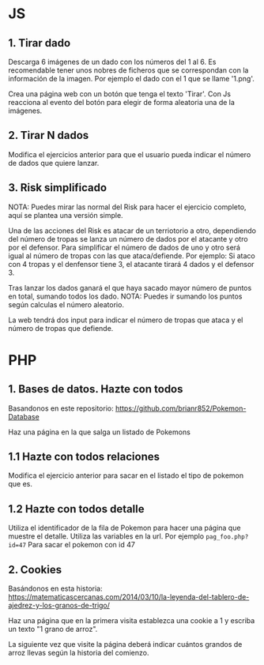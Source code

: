 # JS

## 1. Tirar dado

Descarga 6 imágenes de un dado con los números del 1 al 6. Es recomendable tener unos nobres de ficheros que se correspondan con la información de la imagen. Por ejemplo el dado con el 1 que se llame '1.png'.

Crea una página web con un botón que tenga el texto 'Tirar'. Con Js reacciona al evento del botón para elegir de forma aleatoria una de la imágenes.

## 2. Tirar N dados

Modifica el ejercicios anterior para que el usuario pueda indicar el número de dados que quiere lanzar.

## 3. Risk simplificado

NOTA: Puedes mirar las normal del Risk para hacer el ejercicio completo, aquí se plantea una versión simple.

Una de las acciones del Risk es atacar de un terriotorio a otro, dependiendo del número de tropas se lanza un número de dados por el atacante y otro por el defensor. Para simplificar el número de dados de uno y otro será igual al número de tropas con las que ataca/defiende. Por ejemplo: Si ataco con 4 tropas y el denfensor tiene 3, el atacante tirará 4 dados y el defensor 3.

Tras lanzar los dados ganará el que haya sacado mayor número de puntos en total, sumando todos los dado. NOTA: Puedes ir sumando los puntos según calculas el número aleatorio.

La web tendrá dos input para indicar el número de tropas que ataca y el número de tropas que defiende.

# PHP

## 1. Bases de datos. Hazte con todos

Basandonos en este repositorio: https://github.com/brianr852/Pokemon-Database

Haz una página en la que salga un listado de Pokemons

## 1.1 Hazte con todos relaciones

Modifica el ejercicio anterior para sacar en el listado el tipo de pokemon que es.

## 1.2 Hazte con todos detalle

Utiliza el identificador de la fila de Pokemon para hacer una página que muestre el detalle. Utiliza las variables en la url. Por ejemplo ```pag_foo.php?id=47``` Para sacar el pokemon con id 47

## 2. Cookies

Basándonos en esta historia:
https://matematicascercanas.com/2014/03/10/la-leyenda-del-tablero-de-ajedrez-y-los-granos-de-trigo/

Haz una página que en la primera visita establezca una cookie a 1 y escriba un texto "1 grano de arroz".

La siguiente vez que visite la página deberá indicar cuántos grandos de arroz llevas según la historia del comienzo.
